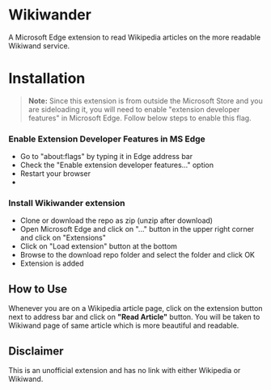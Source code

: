 # Wikiwander

A Microsoft Edge extension to read Wikipedia articles on the more readable Wikiwand service.

# Installation
> **Note:** Since this extension is from outside the Microsoft Store and you are sideloading it, you will need to enable "extension developer features" in Microsoft Edge. Follow below steps to enable this flag.

### Enable Extension Developer Features in MS Edge

 - Go to "about:flags" by typing it in Edge address bar
 - Check the "Enable extension developer features..." option
 - Restart your browser
 - 
### Install Wikiwander extension

 - Clone or download the repo as zip (unzip after download)
 - Open Microsoft Edge and click on "..." button in the upper right corner and click on "Extensions"
 - Click on "Load extension" button at the bottom
 - Browse to the download repo folder and select the folder and click OK
 - Extension is added

## How to Use

Whenever you are on a Wikipedia article page, click on the extension button next to address bar and click on **"Read Article"** button. You will be taken to Wikiwand page of same article which is more beautiful and readable.

## Disclaimer

This is an unofficial extension and has no link with either Wikipedia or Wikiwand.